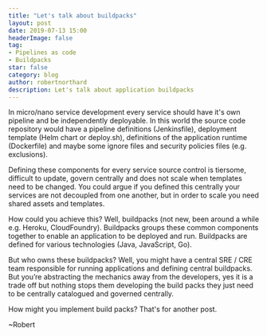 ```yaml
---
title: "Let's talk about buildpacks"
layout: post
date: 2019-07-13 15:00
headerImage: false
tag:
- Pipelines as code
- Buildpacks
star: false
category: blog
author: robertnorthard
description: Let's talk about application buildpacks
---
```


In micro/nano service development every service should have it's own pipeline and be independently deployable. In this world the source code repository would have a pipeline definitions (Jenkinsfile), deployment template (Helm chart or deploy.sh), definitions of the application runtime (Dockerfile) and maybe some ignore files and security policies files (e.g. exclusions).

Defining these components for every service source control is tiersome, difficult to update, govern centrally and does not scale when templates need to be changed. You could argue if you defined this centrally your services are not decoupled from one another, but in order to scale you need shared assets and templates.

How could you achieve this? Well, buildpacks (not new, been around a while e.g. Heroku, CloudFoundry). Buildpacks groups these common components together to enable an application to be deployed and run. Buildpacks are defined for various technologies (Java, JavaScript, Go).

But who owns these buildpacks? Well, you might have a central SRE / CRE team responsible for running applications and defining central buildpacks. But you’re abstracting the mechanics away from the developers, yes it is a trade off but nothing stops them developing the build packs they just need to be centrally catalogued and governed centrally.

How might you implement build packs? That's for another post.

~Robert

